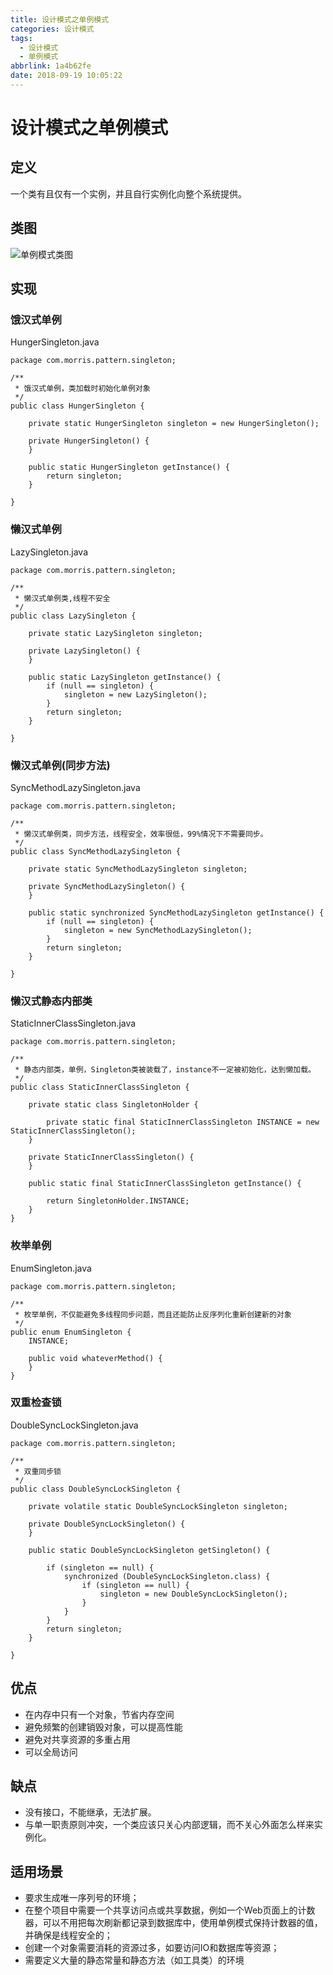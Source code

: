 ```yaml
---
title: 设计模式之单例模式
categories: 设计模式
tags:
  - 设计模式
  - 单例模式
abbrlink: 1a4b62fe
date: 2018-09-19 10:05:22
---
```


# 设计模式之单例模式
## 定义
一个类有且仅有一个实例，并且自行实例化向整个系统提供。

## 类图
![单例模式类图](https://github.com/morris131/morris-bookwiki/raw/master/%E5%90%8E%E7%AB%AF%E5%BC%80%E5%8F%91/Java/%E8%AE%BE%E8%AE%A1%E6%A8%A1%E5%BC%8F/images/%E5%8D%95%E4%BE%8B%E6%A8%A1%E5%BC%8F%E7%B1%BB%E5%9B%BE.png)

## 实现

### 饿汉式单例
HungerSingleton.java
```
package com.morris.pattern.singleton;

/**
 * 饿汉式单例，类加载时初始化单例对象
 */
public class HungerSingleton {

    private static HungerSingleton singleton = new HungerSingleton();

    private HungerSingleton() {
    }

    public static HungerSingleton getInstance() {
        return singleton;
    }

}

```

### 懒汉式单例
LazySingleton.java
```
package com.morris.pattern.singleton;

/**
 * 懒汉式单例类,线程不安全
 */
public class LazySingleton {

    private static LazySingleton singleton;

    private LazySingleton() {
    }

    public static LazySingleton getInstance() {
        if (null == singleton) {
            singleton = new LazySingleton();
        }
        return singleton;
    }

}

```

### 懒汉式单例(同步方法)
SyncMethodLazySingleton.java
```
package com.morris.pattern.singleton;

/**
 * 懒汉式单例类，同步方法，线程安全，效率很低，99%情况下不需要同步。
 */
public class SyncMethodLazySingleton {

	private static SyncMethodLazySingleton singleton;

	private SyncMethodLazySingleton() {
	}

	public static synchronized SyncMethodLazySingleton getInstance() {
		if (null == singleton) {
			singleton = new SyncMethodLazySingleton();
		}
		return singleton;
	}

}

```

### 懒汉式静态内部类
StaticInnerClassSingleton.java
```
package com.morris.pattern.singleton;

/**
 * 静态内部类，单例，Singleton类被装载了，instance不一定被初始化，达到懒加载。
 */
public class StaticInnerClassSingleton {

	private static class SingletonHolder {

		private static final StaticInnerClassSingleton INSTANCE = new StaticInnerClassSingleton();
	}

	private StaticInnerClassSingleton() {
	}

	public static final StaticInnerClassSingleton getInstance() {

		return SingletonHolder.INSTANCE;
	}
}

```
### 枚举单例
EnumSingleton.java
```
package com.morris.pattern.singleton;

/**
 * 枚举单例，不仅能避免多线程同步问题，而且还能防止反序列化重新创建新的对象
 */
public enum EnumSingleton {
	INSTANCE;
	
    public void whateverMethod() {  
    }  
}

```

### 双重检查锁
DoubleSyncLockSingleton.java
```
package com.morris.pattern.singleton;

/**
 * 双重同步锁
 */
public class DoubleSyncLockSingleton {

	private volatile static DoubleSyncLockSingleton singleton;

	private DoubleSyncLockSingleton() {
	}

	public static DoubleSyncLockSingleton getSingleton() {

		if (singleton == null) {
			synchronized (DoubleSyncLockSingleton.class) {
				if (singleton == null) {
					singleton = new DoubleSyncLockSingleton();
				}
			}
		}
		return singleton;
	}

}

```

## 优点
- 在内存中只有一个对象，节省内存空间
- 避免频繁的创建销毁对象，可以提高性能
- 避免对共享资源的多重占用
- 可以全局访问

## 缺点
- 没有接口，不能继承，无法扩展。
- 与单一职责原则冲突，一个类应该只关心内部逻辑，而不关心外面怎么样来实例化。

## 适用场景
- 要求生成唯一序列号的环境；
- 在整个项目中需要一个共享访问点或共享数据，例如一个Web页面上的计数器，可以不用把每次刷新都记录到数据库中，使用单例模式保持计数器的值，并确保是线程安全的；
- 创建一个对象需要消耗的资源过多，如要访问IO和数据库等资源；
- 需要定义大量的静态常量和静态方法（如工具类）的环境


